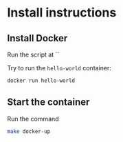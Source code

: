 # Install instructions

## Install Docker

Run the script at ``

Try to run the `hello-world` container:

```bash
docker run hello-world
```

## Start the container

Run the command

```bash
make docker-up
```
